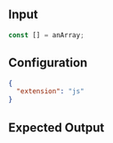 
## Input
```javascript input
const [] = anArray;
```

## Configuration
```json configuration
{
  "extension": "js"
}
```

## Expected Output
```javascript expected output
```
